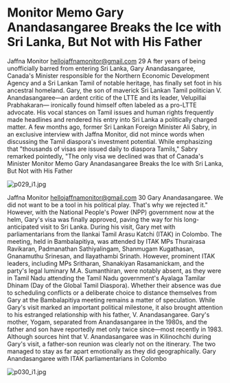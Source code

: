 # Monitor Memo Gary Anandasangaree Breaks the Ice with Sri Lanka, But Not with His Father

Jaffna Monitor
hellojaffnamonitor@gmail.com
29
A
fter years of being unofficially barred 
from entering Sri Lanka, Gary 
Anandasangaree, Canada's Minister 
responsible for the Northern Economic 
Development Agency and a Sri Lankan 
Tamil of notable heritage, has finally set foot 
in his ancestral homeland. Gary, the son 
of maverick Sri Lankan Tamil politician V. 
Anandasangaree—an ardent critic of the 
LTTE and its leader, Velupillai Prabhakaran—
ironically found himself often labeled as a 
pro-LTTE advocate. His vocal stances on 
Tamil issues and human rights frequently 
made headlines and rendered his entry into Sri 
Lanka a politically charged matter.
A few months ago, former Sri Lankan 
Foreign Minister Ali Sabry, in an exclusive 
interview with Jaffna Monitor, did not mince 
words when discussing the Tamil diaspora's 
investment potential. While emphasizing that 
"thousands of visas are issued daily to diaspora 
Tamils," Sabry remarked pointedly, "The only 
visa we declined was that of Canada's Minister 
Monitor Memo
Gary Anandasangaree Breaks 
the Ice with Sri Lanka, But 
Not with His Father

![p029_i1.jpg](images_out/005_monitor_memo_gary_anandasangaree_breaks_the_ice_wi/p029_i1.jpg)

Jaffna Monitor
hellojaffnamonitor@gmail.com
30
Gary Anandasangaree. We did not want to 
be a tool in his political play. That's why we 
rejected it."
However, with the National People's Power 
(NPP) government now at the helm, Gary's 
visa was finally approved, paving the way for 
his long-anticipated visit to Sri Lanka.
During his visit, Gary met with 
parliamentarians from the Ilankai Tamil Arasu 
Katchi (ITAK) in Colombo. The meeting, 
held in Bambalapitiya, was attended by ITAK 
MPs Thurairasa Ravikaran, Padmanathan 
Sathiyalingam, Shanmugam Kugathasan, 
Gnanamuthu Srinesan, and Ilayathambi 
Srinath.
However, prominent ITAK leaders, including 
MPs Sritharan, Shanakiyan Rasamanickam, 
and the party's legal luminary M.A. 
Sumanthiran, were notably absent, as they 
were in Tamil Nadu attending the Tamil Nadu 
government's Ayalaga Tamilar Dhinam (Day 
of the Global Tamil Diaspora). Whether their 
absence was due to scheduling conflicts or a 
deliberate choice to distance themselves from 
Gary at the Bambalapitiya meeting remains a 
matter of speculation.
While Gary's visit marked an important 
political milestone, it also brought attention 
to his estranged relationship with his father, 
V. Anandasangaree. Gary's mother, Yogam, 
separated from Anandasangaree in the 1980s, 
and the father and son have reportedly met 
only twice since—most recently in 1983.
Although sources hint that V. Anandasangaree 
was in Kilinochchi during Gary's visit, a 
father-son reunion was clearly not on the 
itinerary. The two managed to stay as far apart 
emotionally as they did geographically. 
 Gary Anandasangaree with ITAK parliamentarians in Colombo

![p030_i1.jpg](images_out/005_monitor_memo_gary_anandasangaree_breaks_the_ice_wi/p030_i1.jpg)

